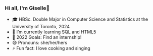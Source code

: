 ### Hi all, I'm Giselle👋

- 🎓 HBSc. Double Major in Computer Science and Statistics at the University of Toronto, 2024
- 🌱 I’m currently learning SQL and HTML5
- 🥅 2022 Goals: Find an internship!
- 😄 Pronouns: she/her/hers
- ⚡ Fun fact: I love cooking and singing
